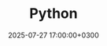 ---
title: Python
slug: "python"
date: 2025-07-27 17:00:00+0300
description: 
image:

# Badge style
style:
    background: "#3572A5"
    color: "#FFFFFF"
---